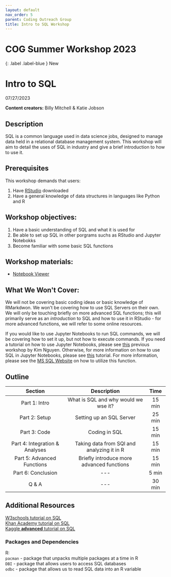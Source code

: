 ```yaml
---
layout: default
nav_order: 5
parent: Coding Outreach Group
title: Intro to SQL Workshop
---
```


# COG Summer Workshop 2023

{: .label .label-blue }
New
# Intro to SQL
07/27/2023

__**Content creators:**__ Billy Mitchell & Katie Jobson

## Description
SQL is a common language used in data science jobs, designed to manage data held in a relational database management system. This workshop will aim to detail the uses of SQL in industry and give a brief introduction to how to use it. 

## Prerequisites
This workshop demands that users:
1. Have [RStudio](https://posit.co/download/rstudio-desktop/) downloaded
2. Have a general knowledge of data structures in languages like Python and R

    
## Workshop objectives:
1. Have a basic understanding of SQL and what it is used for
2. Be able to set up SQL in other porgrams suchs as RStudio and Jupyter Notebokks
3. Become familiar with some basic SQL functions

## Workshop materials:
- [Notebook Viewer](https://kjobson-neuro.github.io/rmd/sql.html)


## What We Won't Cover:
We will not be covering basic coding ideas or basic knowledge of RMarkdwon. We won't be covering how to use SQL Servers on their own. We will only be touching briefly on more advanced SQL functions; this will primarily serve as an *introduction* to SQL and how to use it in RStudio - for more advanced functions, we will refer to some online resources. 

If you would like to use Jupyter Notebooks to run SQL commands, we will be covering how to set it up, but not how to execute commands. If you need a tutorial on how to use Jupyter Notebooks, please see [this](https://github.com/TU-Coding-Outreach-Group/cog_summer_workshops_2021/tree/main/jupyter-notebook) previous workshop by Kim Nguyen. Otherwise, for more information on how to use SQL in Jupyter Notebooks, please see [this](https://docs.devart.com/odbc/sqlserver/python.htm) tutorial. For more information, please see the [MS SQL Website](https://learn.microsoft.com/en-us/sql/connect/python/pyodbc/step-3-proof-of-concept-connecting-to-sql-using-pyodbc?view=sql-server-ver16) on how to utilize this function. 

## Outline
| Section | Description | Time |              
| :-------------: | :-------------------------------: | :-----------------: |      
| Part 1: Intro                  | What is SQL and why would we wse it? | 15 min |           
| Part 2: Setup                  | Setting up an SQL Server | 25 min |       
| Part 3: Code                   | Coding in SQL  | 15 min |         
| Part 4: Integration & Analyses | Taking data from SQl and analyzing it in R | 15 min |           
| Part 5: Advanced Functions     | Briefly introduce more advanced functions | 15 min |            
| Part 6: Conclusion             | --- | 5 min  |          
| Q & A                          | --- | 30 min |         

## Additional Resources
[W3schools tutorial on SQL](https://www.w3schools.com/sql/)    
[Khan Academy tutorial on SQL](https://www.khanacademy.org/computing/computer-programming/sql)   
[Kaggle **advanced** tutorial on SQL](https://www.kaggle.com/learn/advanced-sql)     

### Packages and Dependencies
R:   
```pacman``` - package that unpacks multiple packages at a time in R \
```DBI``` - package that allows users to access SQL databases \
```odbc``` - package that allows us to read SQL data into an R variable    

